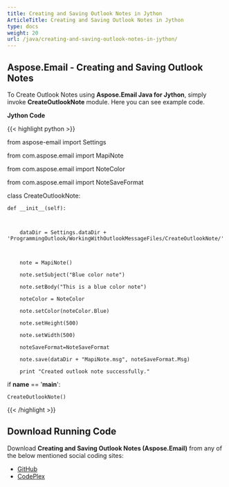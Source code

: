 ```yaml
---
title: Creating and Saving Outlook Notes in Jython
ArticleTitle: Creating and Saving Outlook Notes in Jython
type: docs
weight: 20
url: /java/creating-and-saving-outlook-notes-in-jython/
---
```


## **Aspose.Email - Creating and Saving Outlook Notes**
To Create Outlook Notes using **Aspose.Email Java for Jython**, simply invoke **CreateOutlookNote** module. Here you can see example code.

**Jython Code**

{{< highlight python >}}

 from aspose-email import Settings

from com.aspose.email import MapiNote

from com.aspose.email import NoteColor

from com.aspose.email import NoteSaveFormat

class CreateOutlookNote:

    def __init__(self):



        dataDir = Settings.dataDir + 'ProgrammingOutlook/WorkingWithOutlookMessageFiles/CreateOutlookNote/'



        note = MapiNote()

        note.setSubject("Blue color note")

        note.setBody("This is a blue color note")

        noteColor = NoteColor

        note.setColor(noteColor.Blue)

        note.setHeight(500)

        note.setWidth(500)

        noteSaveFormat=NoteSaveFormat

        note.save(dataDir + "MapiNote.msg", noteSaveFormat.Msg)

        print "Created outlook note successfully."





if __name__ == '__main__':        

    CreateOutlookNote()

{{< /highlight >}}
## **Download Running Code**
Download **Creating and Saving Outlook Notes (Aspose.Email)** from any of the below mentioned social coding sites:

- [GitHub](https://github.com/aspose-email/Aspose.Email-for-Java/releases/tag/Aspose.Email_Java_for_Jython-v1.0)
- [CodePlex](https://archive.codeplex.com/?p=asposeemailjavajython)
